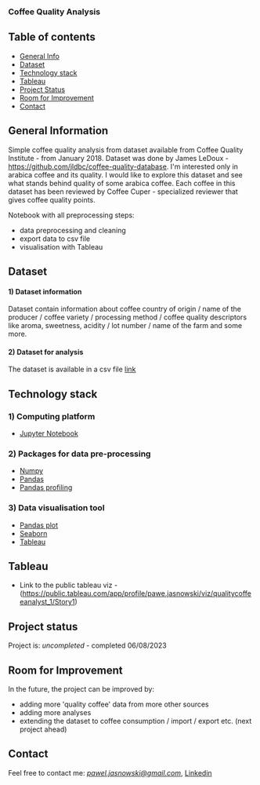 
### Coffee Quality Analysis

## Table of contents
* [General Info](#general-information)
* [Dataset](#dataset)
* [Technology stack](#technology-stack)
* [Tableau](#tableau)
* [Project Status](#project-status)
* [Room for Improvement](#room-for-improvement)
* [Contact](#contact)

## General Information
Simple coffee quality analysis from dataset available from Coffee Quality Institute - from January 2018. Dataset was done by James LeDoux - https://github.com/jldbc/coffee-quality-database. I'm interested only in arabica coffee and its quality. I would like to explore this dataset and see what stands behind quality of some arabica coffee. Each coffee in this dataset has been reviewed by Coffee Cuper - specialized reviewer that gives coffee quality points.

Notebook with all preprocessing steps:
- data preprocessing and cleaning
- export data to csv file
- visualisation with Tableau

## Dataset

#### 1) Dataset information

Dataset contain information about coffee country of origin / name of the producer / coffee variety / processing method / coffee quality descriptors like aroma, sweetness, acidity / lot number / name of the farm and some more. 

#### 2) Dataset for analysis

The dataset is available in a csv file [link](https://github.com/jldbc/coffee-quality-database/tree/master/data)

## Technology stack

### 1) Computing platform

- [Jupyter Notebook](https://jupyter.org/)

### 2) Packages for data pre-processing

- [Numpy](https://numpy.org/)
- [Pandas](https://numpy.org/)
- [Pandas profiling](https://pypi.org/project/pandas-profiling/)

### 3) Data visualisation tool

- [Pandas plot](https://pandas.pydata.org/docs/reference/api/pandas.DataFrame.plot.html)
- [Seaborn](https://seaborn.pydata.org/)
- [Tableau](https://www.tableau.com/)

## Tableau
 - Link to the public tableau viz - (https://public.tableau.com/app/profile/pawe.jasnowski/viz/qualitycoffeeanalyst_1/Story1)

## Project status

Project is: *uncompleted* - completed 06/08/2023

## Room for Improvement

In the future, the project can be improved by:
- adding more 'quality coffee' data from more other sources
- adding more analyses 
- extending the dataset to coffee consumption / import / export etc. (next project ahead)

## Contact

Feel free to contact me: *pawel.jasnowski@gmail.com*, [Linkedin](https://www.linkedin.com/in/pawel-jasnowski/)
